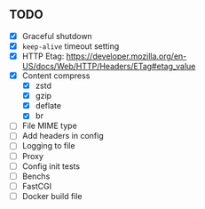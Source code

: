 ## TODO

- [x] Graceful shutdown
- [x] `keep-alive` timeout setting
- [x] HTTP Etag: https://developer.mozilla.org/en-US/docs/Web/HTTP/Headers/ETag#etag_value
- [x] Content compress
  - [x] zstd
  - [x] gzip
  - [x] deflate
  - [x] br
- [ ] File MIME type
- [ ] Add headers in config
- [ ] Logging to file
- [ ] Proxy
- [ ] Config init tests
- [ ] Benchs
- [ ] FastCGI
- [ ] Docker build file
